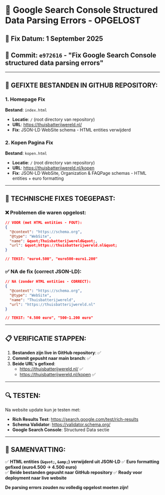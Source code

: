# 🔧 Google Search Console Structured Data Parsing Errors - OPGELOST

## 📅 **Fix Datum**: 1 September 2025
## 🎯 **Commit**: `e972616` - "Fix Google Search Console structured data parsing errors"

---

## 📁 **GEFIXTE BESTANDEN IN GITHUB REPOSITORY:**

### 1. **Homepage Fix** 
**Bestand**: `index.html`
- **Locatie**: `/` (root directory van repository)
- **URL**: https://thuisbatterijwereld.nl/
- **Fix**: JSON-LD WebSite schema - HTML entities verwijderd

### 2. **Kopen Pagina Fix**
**Bestand**: `kopen.html` 
- **Locatie**: `/` (root directory van repository)  
- **URL**: https://thuisbatterijwereld.nl/kopen
- **Fix**: JSON-LD WebSite, Organization & FAQPage schemas - HTML entities + euro formatting

---

## 🔧 **TECHNISCHE FIXES TOEGEPAST:**

### ❌ **Problemen die waren opgelost:**
```json
// VOOR (met HTML entities - FOUT):
{
  "@context": "https://schema.org",
  "@type": "WebSite", 
  "name": &quot;Thuisbatterijwereld&quot;,
  "url": &quot;https://thuisbatterijwereld.nl&quot;
}

// TEKST: "euro4.500", "euro500-euro1.200"
```

### ✅ **NA de fix (correct JSON-LD):**
```json
// NA (zonder HTML entities - CORRECT):
{
  "@context": "https://schema.org",
  "@type": "WebSite",
  "name": "Thuisbatterijwereld", 
  "url": "https://thuisbatterijwereld.nl"
}

// TEKST: "4.500 euro", "500-1.200 euro"
```

---

## 📋 **VERIFICATIE STAPPEN:**

1. **Bestanden zijn live in GitHub repository**: ✅
2. **Commit gepusht naar main branch**: ✅ 
3. **Beide URL's gefixed**:
   - https://thuisbatterijwereld.nl/ ✅
   - https://thuisbatterijwereld.nl/kopen ✅

---

## 🔍 **TESTEN:**

Na website update kun je testen met:
- **Rich Results Test**: https://search.google.com/test/rich-results
- **Schema Validator**: https://validator.schema.org/
- **Google Search Console**: Structured Data sectie

---

## 📝 **SAMENVATTING:**

✅ **HTML entities (`&quot;`, `&amp;`) verwijderd uit JSON-LD**
✅ **Euro formatting gefixed (euro4.500 → 4.500 euro)**  
✅ **Beide bestanden gepusht naar GitHub repository**
✅ **Ready voor deployment naar live website**

**De parsing errors zouden nu volledig opgelost moeten zijn!**